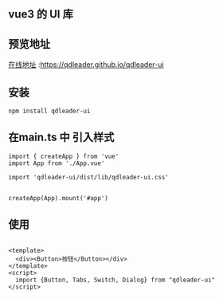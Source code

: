 ## vue3 的 UI 库

## 预览地址
[在线地址](https://qdleader.github.io/qdleader-ui)
:https://qdleader.github.io/qdleader-ui
## 安装

```
npm install qdleader-ui
```
## 在main.ts 中 引入样式
```
import { createApp } from 'vue'
import App from './App.vue'

import 'qdleader-ui/dist/lib/qdleader-ui.css'


createApp(App).mount('#app')
```

## 使用

```

<template>
  <div><Button>按钮</Button></div>
</template>
<script>
  import {Button, Tabs, Switch, Dialog} from "qdleader-ui"
</script>

```